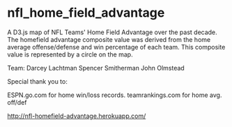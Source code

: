 nfl_home_field_advantage
========================

A D3.js map of NFL Teams' Home Field Advantage over the past decade. The homefield advantage composite value was derived from the home average offense/defense and win percentage of each team. This composite value is represented by a circle on the map.

Team:
Darcey Lachtman
Spencer Smitherman
John Olmstead

Special thank you to:

ESPN.go.com for home win/loss records.
teamrankings.com for home avg. off/def

http://nfl-homefield-advantage.herokuapp.com/
